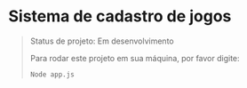 # Sistema de cadastro de jogos

> Status de projeto: Em desenvolvimento
>
> Para rodar este projeto em sua máquina, por favor digite:
>
> ```
> Node app.js
> ```
